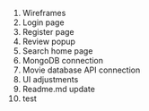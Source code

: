 1. Wireframes
2. Login page
3. Register page
4. Review popup
5. Search home page
6. MongoDB connection
7. Movie database API connection
8. UI adjustments
9. Readme.md update
10. test
